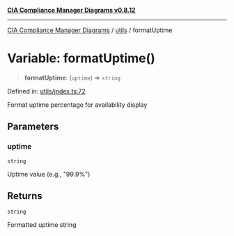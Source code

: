 [**CIA Compliance Manager Diagrams v0.8.12**](../../README.md)

***

[CIA Compliance Manager Diagrams](../../modules.md) / [utils](../README.md) / formatUptime

# Variable: formatUptime()

> **formatUptime**: (`uptime`) => `string`

Defined in: [utils/index.ts:72](https://github.com/Hack23/cia-compliance-manager/blob/e7811142a771ec75716a7ce3a0d60f18cb91cd06/src/utils/index.ts#L72)

Format uptime percentage for availability display

## Parameters

### uptime

`string`

Uptime value (e.g., "99.9%")

## Returns

`string`

Formatted uptime string
